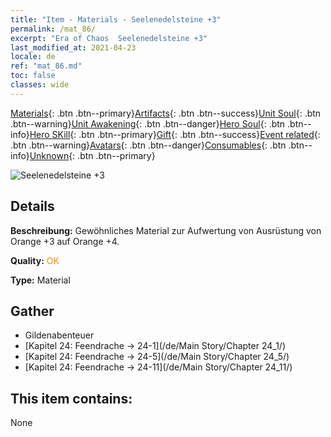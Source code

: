 ```yaml
---
title: "Item - Materials - Seelenedelsteine +3"
permalink: /mat_86/
excerpt: "Era of Chaos  Seelenedelsteine +3"
last_modified_at: 2021-04-23
locale: de
ref: "mat_86.md"
toc: false
classes: wide
---
```

 [Materials](/ItemsDE/){: .btn .btn--primary}[Artifacts](/ItemsDE/Artifacts/){: .btn .btn--success}[Unit Soul](/ItemsDE/UnitSoul/){: .btn .btn--warning}[Unit Awakening](/ItemsDE/UnitAwakening/){: .btn .btn--danger}[Hero Soul](/ItemsDE/HeroSoul/){: .btn .btn--info}[Hero SKill](/ItemsDE/HeroSkill/){: .btn .btn--primary}[Gift](/ItemsDE/Gift/){: .btn .btn--success}[Event related](/ItemsDE/Events/){: .btn .btn--warning}[Avatars](/ItemsDE/Avatars/){: .btn .btn--danger}[Consumables](/ItemsDE/Consumables/){: .btn .btn--info}[Unknown](/ItemsDE/Unknown/){: .btn .btn--primary}

 ![Seelenedelsteine +3](/images/t/i_cailiao_baoshi3.png)

## Details
 **Beschreibung:** Gewöhnliches Material zur Aufwertung von Ausrüstung von Orange +3 auf Orange +4.

 **Quality:** <span style="color: #FF8C00">OK</span>

 **Type:** Material

## Gather

*    Gildenabenteuer 
*    [Kapitel 24: Feendrache -> 24-1](/de/Main Story/Chapter 24_1/) 
*    [Kapitel 24: Feendrache -> 24-5](/de/Main Story/Chapter 24_5/) 
*    [Kapitel 24: Feendrache -> 24-11](/de/Main Story/Chapter 24_11/) 

## This item contains:

  None

